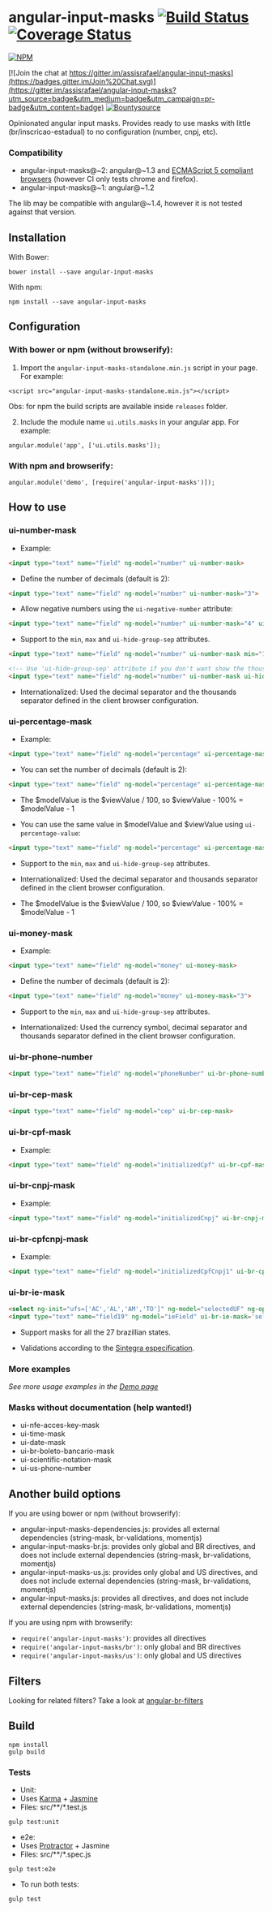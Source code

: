 # angular-input-masks [![Build Status](https://travis-ci.org/assisrafael/angular-input-masks.svg?branch=master)](https://travis-ci.org/assisrafael/angular-input-masks) [![Coverage Status](https://coveralls.io/repos/assisrafael/angular-input-masks/badge.svg?branch=master)](https://coveralls.io/r/assisrafael/angular-input-masks?branch=master)

[![NPM](https://nodei.co/npm/angular-input-masks.png?downloads=true&downloadRank=true&stars=true)](https://nodei.co/npm/angular-input-masks/)

[![Join the chat at https://gitter.im/assisrafael/angular-input-masks](https://badges.gitter.im/Join%20Chat.svg)](https://gitter.im/assisrafael/angular-input-masks?utm_source=badge&utm_medium=badge&utm_campaign=pr-badge&utm_content=badge) [![Bountysource](https://www.bountysource.com/badge/team?team_id=60791&style=bounties_posted)](https://www.bountysource.com/teams/angular-input-masks/bounties?utm_source=angular-input-masks&utm_medium=shield&utm_campaign=bounties_posted)

Opinionated angular input masks. Provides ready to use masks with little (br/inscricao-estadual) to no configuration (number, cnpj, etc).

### Compatibility

- angular-input-masks@~2: angular@~1.3 and [ECMAScript 5 compliant browsers](http://kangax.github.io/compat-table/es5/) (however CI only tests chrome and firefox).
- angular-input-masks@~1: angular@~1.2

The lib may be compatible with angular@~1.4, however it is not tested against that version.

## Installation

With Bower:

```
bower install --save angular-input-masks
```

With npm:

```
npm install --save angular-input-masks
```

## Configuration

### With bower or npm (without browserify):

1. Import the ```angular-input-masks-standalone.min.js``` script in your page. For example:

```
<script src="angular-input-masks-standalone.min.js"></script>
```

Obs: for npm the build scripts are available inside ```releases``` folder.

2. Include the module name ```ui.utils.masks``` in your angular app. For example:

```
angular.module('app', ['ui.utils.masks']);
```

### With npm and browserify:

```
angular.module('demo', [require('angular-input-masks')]);
```

## How to use

### ui-number-mask ###

 - Example:

```html
<input type="text" name="field" ng-model="number" ui-number-mask>
```

- Define the number of decimals (default is 2):

```html
<input type="text" name="field" ng-model="number" ui-number-mask="3">
```

- Allow negative numbers using the ```ui-negative-number``` attribute:

```html
<input type="text" name="field" ng-model="number" ui-number-mask="4" ui-negative-number>
```

- Support to the ```min```, ```max``` and ```ui-hide-group-sep``` attributes.

```html
<input type="text" name="field" ng-model="number" ui-number-mask min="10.1" max="100.9">
```

```html
<!-- Use 'ui-hide-group-sep' attribute if you don't want show the thousands separators-->
<input type="text" name="field" ng-model="number" ui-number-mask ui-hide-group-sep>
```

- Internationalized: Used the decimal separator and the thousands separator defined in the client browser configuration.

### ui-percentage-mask ###

 - Example:

```html
<input type="text" name="field" ng-model="percentage" ui-percentage-mask>
```

- You can set the number of decimals (default is 2):

```html
<input type="text" name="field" ng-model="percentage" ui-percentage-mask="4">
```

- The $modelValue is the $viewValue / 100, so $viewValue - 100% = $modelValue - 1

- You can use the same value in $modelValue and $viewValue using ```ui-percentage-value```:

```html
<input type="text" name="field" ng-model="percentage" ui-percentage-mask ui-percentage-value>
```

- Support to the ```min```, ```max``` and ```ui-hide-group-sep``` attributes.

- Internationalized: Used the decimal separator and thousands separator defined in the client browser configuration.

- The $modelValue is the $viewValue / 100, so $viewValue - 100% = $modelValue - 1

### ui-money-mask ###

 - Example:

```html
<input type="text" name="field" ng-model="money" ui-money-mask>
```

- Define the number of decimals (default is 2):

```html
<input type="text" name="field" ng-model="money" ui-money-mask="3">
```

- Support to the ```min```, ```max``` and ```ui-hide-group-sep``` attributes.

- Internationalized: Used the currency symbol, decimal separator and thousands separator defined in the client browser configuration.

### ui-br-phone-number ###
```html
<input type="text" name="field" ng-model="phoneNumber" ui-br-phone-number>
```

### ui-br-cep-mask ###
```html
<input type="text" name="field" ng-model="cep" ui-br-cep-mask>
```

### ui-br-cpf-mask ###

 - Example:

```html
<input type="text" name="field" ng-model="initializedCpf" ui-br-cpf-mask>
```

### ui-br-cnpj-mask ###

 - Example:

```html
<input type="text" name="field" ng-model="initializedCnpj" ui-br-cnpj-mask>
```

### ui-br-cpfcnpj-mask ###

 - Example:

```html
<input type="text" name="field" ng-model="initializedCpfCnpj1" ui-br-cpfcnpj-mask>
```

### ui-br-ie-mask ###
```html
<select ng-init="ufs=['AC','AL','AM','TO']" ng-model="selectedUF" ng-options="uf for uf in ufs"></select>
<input type="text" name="field19" ng-model="ieField" ui-br-ie-mask='selectedUF'>
```

- Support masks for all the 27 brazillian states.

- Validations according to the [Sintegra especification](http://www.sintegra.gov.br/insc_est.html).

### More examples ###

_See more usage examples in the [Demo page](http://assisrafael.github.io/angular-input-masks/)_


### Masks without documentation (help wanted!)

- ui-nfe-acces-key-mask
- ui-time-mask
- ui-date-mask
- ui-br-boleto-bancario-mask
- ui-scientific-notation-mask
- ui-us-phone-number

## Another build options

If you are using bower or npm (without browserify):

- angular-input-masks-dependencies.js: provides all external dependencies (string-mask, br-validations, momentjs)
- angular-input-masks-br.js: provides only global and BR directives, and does not include external dependencies (string-mask, br-validations, momentjs)
- angular-input-masks-us.js: provides only global and US directives, and does not include external dependencies (string-mask, br-validations, momentjs)
- angular-input-masks.js: provides all directives, and does not include external dependencies (string-mask, br-validations, momentjs)

If you are using npm with browserify:

- ```require('angular-input-masks')```: provides all directives
- ```require('angular-input-masks/br')```: only global and BR directives
- ```require('angular-input-masks/us')```: only global and US directives

## Filters

Looking for related filters? Take a look at [angular-br-filters](https://github.com/the-darc/angular-br-filters)

## Build

```
npm install
gulp build
```

### Tests

- Unit:
 - Uses [Karma](http://karma-runner.github.io) + [Jasmine](http://jasmine.github.io/)
 - Files: src/**/*.test.js

```
gulp test:unit
```

- e2e:
 - Uses [Protractor](https://github.com/angular/protractor) + Jasmine
 - Files: src/**/*.spec.js


```
gulp test:e2e
```

- To run both tests:

```
gulp test
```
